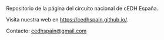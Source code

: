 Repositorio de la página del circuito nacional de cEDH España.

Visita nuestra web en https://cedhspain.github.io/.

Contacto: cedhspain@gmail.com
